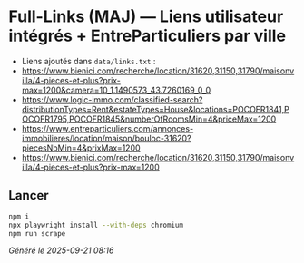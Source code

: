 # Full-Links (MAJ) — Liens utilisateur intégrés + EntreParticuliers par ville
- Liens ajoutés dans `data/links.txt` :
- https://www.bienici.com/recherche/location/31620,31150,31790/maisonvilla/4-pieces-et-plus?prix-max=1200&camera=10_1.1490573_43.7260169_0_0
- https://www.logic-immo.com/classified-search?distributionTypes=Rent&estateTypes=House&locations=POCOFR1841,POCOFR1795,POCOFR1845&numberOfRoomsMin=4&priceMax=1200
- https://www.entreparticuliers.com/annonces-immobilieres/location/maison/bouloc-31620?piecesNbMin=4&prixMax=1200
- https://www.bienici.com/recherche/location/31620,31150,31790/maisonvilla/4-pieces-et-plus?prix-max=1200

## Lancer
```bash
npm i
npx playwright install --with-deps chromium
npm run scrape
```
_Généré le 2025-09-21 08:16_
